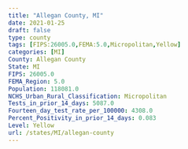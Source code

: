 ```yaml
---
title: "Allegan County, MI"
date: 2021-01-25
draft: false
type: county
tags: [FIPS:26005.0,FEMA:5.0,Micropolitan,Yellow]
categories: [MI]
County: Allegan County
State: MI
FIPS: 26005.0
FEMA_Region: 5.0
Population: 118081.0
NCHS_Urban_Rural_Classification: Micropolitan
Tests_in_prior_14_days: 5087.0
Fourteen_day_test_rate_per_100000: 4308.0
Percent_Positivity_in_prior_14_days: 0.083
Level: Yellow
url: /states/MI/allegan-county
---
```



